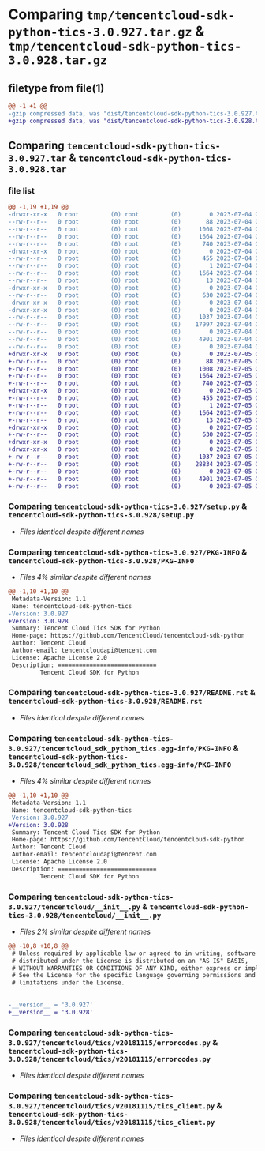 # Comparing `tmp/tencentcloud-sdk-python-tics-3.0.927.tar.gz` & `tmp/tencentcloud-sdk-python-tics-3.0.928.tar.gz`

## filetype from file(1)

```diff
@@ -1 +1 @@
-gzip compressed data, was "dist/tencentcloud-sdk-python-tics-3.0.927.tar", last modified: Tue Jul  4 00:31:45 2023, max compression
+gzip compressed data, was "dist/tencentcloud-sdk-python-tics-3.0.928.tar", last modified: Wed Jul  5 00:35:35 2023, max compression
```

## Comparing `tencentcloud-sdk-python-tics-3.0.927.tar` & `tencentcloud-sdk-python-tics-3.0.928.tar`

### file list

```diff
@@ -1,19 +1,19 @@
-drwxr-xr-x   0 root         (0) root         (0)        0 2023-07-04 00:31:45.000000 tencentcloud-sdk-python-tics-3.0.927/
--rw-r--r--   0 root         (0) root         (0)       88 2023-07-04 00:31:45.000000 tencentcloud-sdk-python-tics-3.0.927/setup.cfg
--rw-r--r--   0 root         (0) root         (0)     1008 2023-07-04 00:31:45.000000 tencentcloud-sdk-python-tics-3.0.927/setup.py
--rw-r--r--   0 root         (0) root         (0)     1664 2023-07-04 00:31:45.000000 tencentcloud-sdk-python-tics-3.0.927/PKG-INFO
--rw-r--r--   0 root         (0) root         (0)      740 2023-07-04 00:31:45.000000 tencentcloud-sdk-python-tics-3.0.927/README.rst
-drwxr-xr-x   0 root         (0) root         (0)        0 2023-07-04 00:31:45.000000 tencentcloud-sdk-python-tics-3.0.927/tencentcloud_sdk_python_tics.egg-info/
--rw-r--r--   0 root         (0) root         (0)      455 2023-07-04 00:31:45.000000 tencentcloud-sdk-python-tics-3.0.927/tencentcloud_sdk_python_tics.egg-info/SOURCES.txt
--rw-r--r--   0 root         (0) root         (0)        1 2023-07-04 00:31:45.000000 tencentcloud-sdk-python-tics-3.0.927/tencentcloud_sdk_python_tics.egg-info/dependency_links.txt
--rw-r--r--   0 root         (0) root         (0)     1664 2023-07-04 00:31:45.000000 tencentcloud-sdk-python-tics-3.0.927/tencentcloud_sdk_python_tics.egg-info/PKG-INFO
--rw-r--r--   0 root         (0) root         (0)       13 2023-07-04 00:31:45.000000 tencentcloud-sdk-python-tics-3.0.927/tencentcloud_sdk_python_tics.egg-info/top_level.txt
-drwxr-xr-x   0 root         (0) root         (0)        0 2023-07-04 00:31:45.000000 tencentcloud-sdk-python-tics-3.0.927/tencentcloud/
--rw-r--r--   0 root         (0) root         (0)      630 2023-07-04 00:31:45.000000 tencentcloud-sdk-python-tics-3.0.927/tencentcloud/__init__.py
-drwxr-xr-x   0 root         (0) root         (0)        0 2023-07-04 00:31:45.000000 tencentcloud-sdk-python-tics-3.0.927/tencentcloud/tics/
-drwxr-xr-x   0 root         (0) root         (0)        0 2023-07-04 00:31:45.000000 tencentcloud-sdk-python-tics-3.0.927/tencentcloud/tics/v20181115/
--rw-r--r--   0 root         (0) root         (0)     1037 2023-07-04 00:31:45.000000 tencentcloud-sdk-python-tics-3.0.927/tencentcloud/tics/v20181115/errorcodes.py
--rw-r--r--   0 root         (0) root         (0)    17997 2023-07-04 00:31:45.000000 tencentcloud-sdk-python-tics-3.0.927/tencentcloud/tics/v20181115/models.py
--rw-r--r--   0 root         (0) root         (0)        0 2023-07-04 00:31:45.000000 tencentcloud-sdk-python-tics-3.0.927/tencentcloud/tics/v20181115/__init__.py
--rw-r--r--   0 root         (0) root         (0)     4901 2023-07-04 00:31:45.000000 tencentcloud-sdk-python-tics-3.0.927/tencentcloud/tics/v20181115/tics_client.py
--rw-r--r--   0 root         (0) root         (0)        0 2023-07-04 00:31:45.000000 tencentcloud-sdk-python-tics-3.0.927/tencentcloud/tics/__init__.py
+drwxr-xr-x   0 root         (0) root         (0)        0 2023-07-05 00:35:35.000000 tencentcloud-sdk-python-tics-3.0.928/
+-rw-r--r--   0 root         (0) root         (0)       88 2023-07-05 00:35:35.000000 tencentcloud-sdk-python-tics-3.0.928/setup.cfg
+-rw-r--r--   0 root         (0) root         (0)     1008 2023-07-05 00:35:34.000000 tencentcloud-sdk-python-tics-3.0.928/setup.py
+-rw-r--r--   0 root         (0) root         (0)     1664 2023-07-05 00:35:35.000000 tencentcloud-sdk-python-tics-3.0.928/PKG-INFO
+-rw-r--r--   0 root         (0) root         (0)      740 2023-07-05 00:35:34.000000 tencentcloud-sdk-python-tics-3.0.928/README.rst
+drwxr-xr-x   0 root         (0) root         (0)        0 2023-07-05 00:35:35.000000 tencentcloud-sdk-python-tics-3.0.928/tencentcloud_sdk_python_tics.egg-info/
+-rw-r--r--   0 root         (0) root         (0)      455 2023-07-05 00:35:35.000000 tencentcloud-sdk-python-tics-3.0.928/tencentcloud_sdk_python_tics.egg-info/SOURCES.txt
+-rw-r--r--   0 root         (0) root         (0)        1 2023-07-05 00:35:35.000000 tencentcloud-sdk-python-tics-3.0.928/tencentcloud_sdk_python_tics.egg-info/dependency_links.txt
+-rw-r--r--   0 root         (0) root         (0)     1664 2023-07-05 00:35:35.000000 tencentcloud-sdk-python-tics-3.0.928/tencentcloud_sdk_python_tics.egg-info/PKG-INFO
+-rw-r--r--   0 root         (0) root         (0)       13 2023-07-05 00:35:35.000000 tencentcloud-sdk-python-tics-3.0.928/tencentcloud_sdk_python_tics.egg-info/top_level.txt
+drwxr-xr-x   0 root         (0) root         (0)        0 2023-07-05 00:35:35.000000 tencentcloud-sdk-python-tics-3.0.928/tencentcloud/
+-rw-r--r--   0 root         (0) root         (0)      630 2023-07-05 00:35:34.000000 tencentcloud-sdk-python-tics-3.0.928/tencentcloud/__init__.py
+drwxr-xr-x   0 root         (0) root         (0)        0 2023-07-05 00:35:35.000000 tencentcloud-sdk-python-tics-3.0.928/tencentcloud/tics/
+drwxr-xr-x   0 root         (0) root         (0)        0 2023-07-05 00:35:35.000000 tencentcloud-sdk-python-tics-3.0.928/tencentcloud/tics/v20181115/
+-rw-r--r--   0 root         (0) root         (0)     1037 2023-07-05 00:35:34.000000 tencentcloud-sdk-python-tics-3.0.928/tencentcloud/tics/v20181115/errorcodes.py
+-rw-r--r--   0 root         (0) root         (0)    28834 2023-07-05 00:35:34.000000 tencentcloud-sdk-python-tics-3.0.928/tencentcloud/tics/v20181115/models.py
+-rw-r--r--   0 root         (0) root         (0)        0 2023-07-05 00:35:34.000000 tencentcloud-sdk-python-tics-3.0.928/tencentcloud/tics/v20181115/__init__.py
+-rw-r--r--   0 root         (0) root         (0)     4901 2023-07-05 00:35:34.000000 tencentcloud-sdk-python-tics-3.0.928/tencentcloud/tics/v20181115/tics_client.py
+-rw-r--r--   0 root         (0) root         (0)        0 2023-07-05 00:35:34.000000 tencentcloud-sdk-python-tics-3.0.928/tencentcloud/tics/__init__.py
```

### Comparing `tencentcloud-sdk-python-tics-3.0.927/setup.py` & `tencentcloud-sdk-python-tics-3.0.928/setup.py`

 * *Files identical despite different names*

### Comparing `tencentcloud-sdk-python-tics-3.0.927/PKG-INFO` & `tencentcloud-sdk-python-tics-3.0.928/PKG-INFO`

 * *Files 4% similar despite different names*

```diff
@@ -1,10 +1,10 @@
 Metadata-Version: 1.1
 Name: tencentcloud-sdk-python-tics
-Version: 3.0.927
+Version: 3.0.928
 Summary: Tencent Cloud Tics SDK for Python
 Home-page: https://github.com/TencentCloud/tencentcloud-sdk-python
 Author: Tencent Cloud
 Author-email: tencentcloudapi@tencent.com
 License: Apache License 2.0
 Description: ============================
         Tencent Cloud SDK for Python
```

### Comparing `tencentcloud-sdk-python-tics-3.0.927/README.rst` & `tencentcloud-sdk-python-tics-3.0.928/README.rst`

 * *Files identical despite different names*

### Comparing `tencentcloud-sdk-python-tics-3.0.927/tencentcloud_sdk_python_tics.egg-info/PKG-INFO` & `tencentcloud-sdk-python-tics-3.0.928/tencentcloud_sdk_python_tics.egg-info/PKG-INFO`

 * *Files 4% similar despite different names*

```diff
@@ -1,10 +1,10 @@
 Metadata-Version: 1.1
 Name: tencentcloud-sdk-python-tics
-Version: 3.0.927
+Version: 3.0.928
 Summary: Tencent Cloud Tics SDK for Python
 Home-page: https://github.com/TencentCloud/tencentcloud-sdk-python
 Author: Tencent Cloud
 Author-email: tencentcloudapi@tencent.com
 License: Apache License 2.0
 Description: ============================
         Tencent Cloud SDK for Python
```

### Comparing `tencentcloud-sdk-python-tics-3.0.927/tencentcloud/__init__.py` & `tencentcloud-sdk-python-tics-3.0.928/tencentcloud/__init__.py`

 * *Files 2% similar despite different names*

```diff
@@ -10,8 +10,8 @@
 # Unless required by applicable law or agreed to in writing, software
 # distributed under the License is distributed on an "AS IS" BASIS,
 # WITHOUT WARRANTIES OR CONDITIONS OF ANY KIND, either express or implied.
 # See the License for the specific language governing permissions and
 # limitations under the License.
 
 
-__version__ = '3.0.927'
+__version__ = '3.0.928'
```

### Comparing `tencentcloud-sdk-python-tics-3.0.927/tencentcloud/tics/v20181115/errorcodes.py` & `tencentcloud-sdk-python-tics-3.0.928/tencentcloud/tics/v20181115/errorcodes.py`

 * *Files identical despite different names*

### Comparing `tencentcloud-sdk-python-tics-3.0.927/tencentcloud/tics/v20181115/tics_client.py` & `tencentcloud-sdk-python-tics-3.0.928/tencentcloud/tics/v20181115/tics_client.py`

 * *Files identical despite different names*

